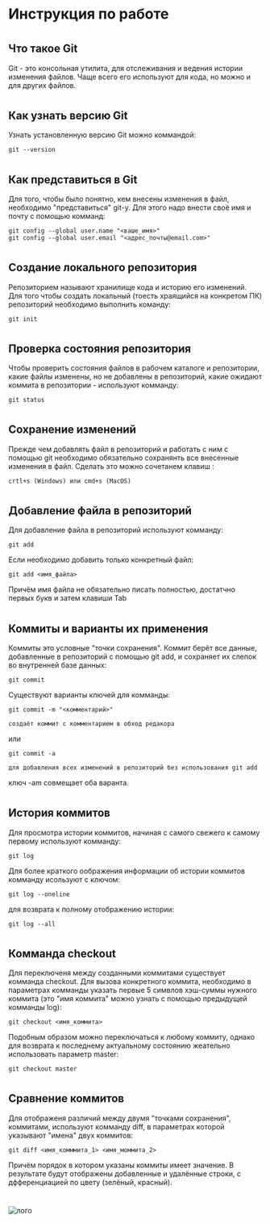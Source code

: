 # **Инструкция по работе**
#
## Что такое Git ##

Git - это консольная утилита, для отслеживания и ведения истории изменения файлов. Чаще всего его используют для кода, но можно и для других файлов.
#
## Как узнать версию Git ##

Узнать установленную версию Git можно коммандой:

    git --version

#
 ## Как представиться в Git

 Для того, чтобы было понятно, кем внесены изменения в файл, необходимо "представиться" git-у. Для этого надо внести своё имя и почту с помощью комманд:

    git config --global user.name "<ваше_имя>"
    git config --global user.email "<адрес_почты@email.com>"


#
## Создание локального репозитория ##

Репозиторием называют хранилище кода и историю его изменений. Для того чтобы создать локальный (тоесть храящийся на конкретом ПК) репозиторий необходимо выполнить команду:

    git init

#
## Проверка состояния репозитория ##

Чтобы проверить состояния файлов в рабочем каталоге и репозитории, какие файлы изменены, но не добавлены в репозиторий, какие ожидают коммита в репозитории - используют комманду:

    git status

#
## Сохранение изменений

Прежде чем добавлять файл в репозиторий и работать с ним с помощью git необходимо обязательно сохранянть все внесенные изменения в файл. Сделать это можно сочетанем клавиш :

    crtl+s (Windows) или cmd+s (MacOS)

#
## Добавление файла в репозиторий

Для добавление файла в репозиторий используют комманду:

    git add

Если необходимо добавить только конкретный файл:

    git add <имя_файла> 

Причём имя файла не обязательно писать полностью, достатчно первых букв и затем клавиши Tab

#
## Коммиты и варианты их применения

Коммиты это условные "точки сохранения". Коммит берёт все данные, добавленные в репозиторий с помощью git add, и сохраняет их слепок во внутренней базе данных: 

    git commit

Существуют варианты ключей для комманды:

    git commit -m "<комментарий>"
    
    создаёт коммит с комментарием в обход редакора
или

    git commit -a

    для добавления всех изменений в репозиторий без использования git add


ключ -am совмещает оба варанта.

#
## История коммитов

Для просмотра истории коммитов, начиная с самого свежего к самому первому используют комманду:

    git log

Для более краткого оображения информации об истории коммитов комманду исользуют с ключом:

    git log --oneline

для возврата к полному отображению истории:

    git log --all

#
## Комманда checkout

Для переключеня между созданными коммитами существует комманда checkout. Для вызова конкретного коммита, необходимо в параметрах комманды указать первые 5 симвлов хэш-суммы нужного коммита (это "имя коммита" можно узнать с помощью предыдущей комманды log):

    git checkout <имя_коммита>

Подобным образом можно переключаться к любому коммиту, однако для возврата к последнему актуальному состоянию жеательно использовать параметр master: 

    git checkout master

#
## Сравнение коммитов

Для отображеня различий между двумя "точками сохранения", коммитами, используют комманду diff, в параметрах которой указывают "имена" двух коммитов:

    git diff <имя_комммита_1> <имя_моммита_2>

Причём порядок в котором указаны коммиты имеет значение. В результате будут отображены добавленные и удалённые строки, с дфференциацией по цвету (зелёный, красный). 



#

![лого](github-logo.png)
